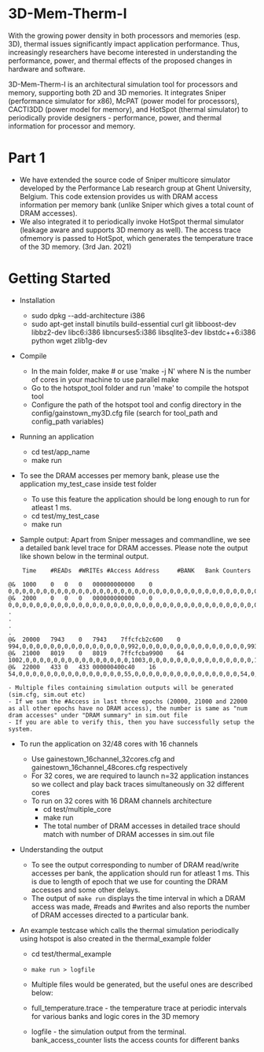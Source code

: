 # 3D-Mem-Therm-I

With the growing power density in both processors and memories (esp. 3D), thermal issues significantly impact application performance. Thus, increasingly researchers have become interested in understanding the performance, power, and thermal effects of the proposed changes in hardware and software.

3D-Mem-Therm-I is an architectural simulation tool for processors and memory, supporting both 2D and 3D memories. It integrates Sniper (performance simulator for x86), McPAT (power model for processors), CACTI3DD (power model for memory), and HotSpot (thermal simulator) to periodically provide designers - performance, power, and thermal information for processor and memory.  

# Part 1
- We have extended the source code of Sniper multicore simulator developed by the Performance Lab research group at Ghent University, Belgium. This code extension provides us with DRAM access information per memory bank (unlike Sniper which gives a total count of DRAM accesses).
- We also integrated it to periodically invoke HotSpot thermal simulator (leakage aware and supports 3D memory as well). The access trace ofmemory is passed to HotSpot, which generates the temperature trace of the 3D memory. (3rd Jan. 2021)

# Getting Started

- Installation
	- sudo dpkg --add-architecture i386
	- sudo apt-get install binutils build-essential curl git libboost-dev libbz2-dev libc6:i386 libncurses5:i386 libsqlite3-dev libstdc++6:i386 python wget zlib1g-dev

- Compile
	- In the main folder, make # or use 'make -j N' where N is the number of cores in your machine to use parallel make
	- Go to the hotspot\_tool folder and run 'make' to compile the hotspot tool
	- Configure the path of the hotspot tool and config directory in the config/gainstown\_my3D.cfg file (search for tool\_path and config\_path variables)

- Running an application 
	- cd test/app\_name
	- make run

- To see the DRAM accesses per memory bank, please use the application my\_test\_case inside test folder
	- To use this feature the application should be long enough to run for atleast 1 ms.
	- cd test/my\_test\_case
	- make run
- Sample output: Apart from Sniper messages and commandline, we see a detailed bank level trace for DRAM accesses. Please note the output like shown below in the terminal output.

```
   	Time	#READs	#WRITEs	#Access	Address		#BANK	Bank Counters

@& 	1000	0	0	0	000000000000	0	0,0,0,0,0,0,0,0,0,0,0,0,0,0,0,0,0,0,0,0,0,0,0,0,0,0,0,0,0,0,0,0,0,0,0,0,0,0,0,0,0,0,0,0,0,0,0,0,0,0,0,0,0,0,0,0,0,0,0,0,0,0,0,0,0,0,0,0,0,0,0,0,0,0,0,0,0,0,0,0,0,0,0,0,0,0,0,0,0,0,0,0,0,0,0,0,0,0,0,0,0,0,0,0,0,0,0,0,0,0,0,0,0,0,0,0,0,0,0,0,0,0,0,0,0,0,0,0,
@& 	2000	0	0	0	000000000000	0	0,0,0,0,0,0,0,0,0,0,0,0,0,0,0,0,0,0,0,0,0,0,0,0,0,0,0,0,0,0,0,0,0,0,0,0,0,0,0,0,0,0,0,0,0,0,0,0,0,0,0,0,0,0,0,0,0,0,0,0,0,0,0,0,0,0,0,0,0,0,0,0,0,0,0,0,0,0,0,0,0,0,0,0,0,0,0,0,0,0,0,0,0,0,0,0,0,0,0,0,0,0,0,0,0,0,0,0,0,0,0,0,0,0,0,0,0,0,0,0,0,0,0,0,0,0,0,0,
.
.
.
.
@& 	20000	7943	0	7943	7ffcfcb2c600	0	994,0,0,0,0,0,0,0,0,0,0,0,0,0,0,0,992,0,0,0,0,0,0,0,0,0,0,0,0,0,0,0,993,0,0,0,0,0,0,0,0,0,0,0,0,0,0,0,992,0,0,0,0,0,0,0,0,0,0,0,0,0,0,0,992,0,0,0,0,0,0,0,0,0,0,0,0,0,0,0,993,0,0,0,0,0,0,0,0,0,0,0,0,0,0,0,993,0,0,0,0,0,0,0,0,0,0,0,0,0,0,0,994,0,0,0,0,0,0,0,0,0,0,0,0,0,0,0,
@& 	21000	8019	0	8019	7ffcfcba9900	64	1002,0,0,0,0,0,0,0,0,0,0,0,0,0,0,0,1003,0,0,0,0,0,0,0,0,0,0,0,0,0,0,0,1003,0,0,0,0,0,0,0,0,0,0,0,0,0,0,0,1003,0,0,0,0,0,0,0,0,0,0,0,0,0,0,0,1002,0,0,0,0,0,0,0,0,0,0,0,0,0,0,0,1002,0,0,0,0,0,0,0,0,0,0,0,0,0,0,0,1002,0,0,0,0,0,0,0,0,0,0,0,0,0,0,0,1002,0,0,0,0,0,0,0,0,0,0,0,0,0,0,0,
@& 	22000	433	0	433	000000400c40	16	54,0,0,0,0,0,0,0,0,0,0,0,0,0,0,0,55,0,0,0,0,0,0,0,0,0,0,0,0,0,0,0,54,0,0,0,0,0,0,0,0,0,0,0,0,0,0,0,54,0,0,0,0,0,0,0,0,0,0,0,0,0,0,0,54,0,0,0,0,0,0,0,0,0,0,0,0,0,0,0,54,0,0,0,0,0,0,0,0,0,0,0,0,0,0,0,54,0,0,0,0,0,0,0,0,0,0,0,0,0,0,0,54,0,0,0,0,0,0,0,0,0,0,0,0,0,0,0,
```
	- Multiple files containing simulation outputs will be generated (sim.cfg, sim.out etc)
	- If we sum the #Access in last three epochs (20000, 21000 and 22000 as all other epochs have no DRAM access), the number is same as "num dram accesses" under "DRAM summary" in sim.out file
	- If you are able to verify this, then you have successfully setup the system.


- To run the application on 32/48 cores with 16 channels
	- Use gainestown\_16channel\_32cores.cfg and gainestown\_16channel\_48cores.cfg respectively
	- For 32 cores, we are required to launch n=32 application instances so we collect and play back traces simultaneously on 32 different cores
	- To run on 32 cores with 16 DRAM channels architecture
		- cd test/multiple\_core
		- make run
		- The total number of DRAM accesses in detailed trace should match with number of DRAM accesses in sim.out file

- Understanding the output
	- To see the output corresponding to number of DRAM read/write accesses per bank, the application should run for atleast 1 ms. This is due to length of epoch that we use for counting the DRAM accesses and some other delays.
	- The output of `make run` displays the time interval in which a DRAM access was made, #reads and #writes and also reports the number of DRAM accesses directed to a particular bank.


- An example testcase which calls the thermal simulation periodically using hotspot is also created in the thermal\_example folder
	- cd test/thermal\_example
	- `make run > logfile`
	
    - Multiple files would be generated, but the useful ones are described below:
	- full\_temperature.trace - the temperature trace at periodic intervals for various banks and logic cores in the 3D memory
	- logfile - the simulation output from the terminal. bank\_access\_counter lists the access counts for different banks
